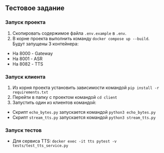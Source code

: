 ## Тестовое задание
### Запуск проекта
1. Скопировать содержимое файла `.env.example` в `.env`.
2. В корне проекта выполнить команду `docker compose up --build`. Будут запущены 3 контейнера:
- На 8000 - Gateway
- На 8001 - ASR
- На 8082 - TTS

### Запуск клиента
1. Из корня проекта установить зависимости командой `pip install -r requirements.txt`
2. Перейти в папку с проектом командой `cd client`
3. Запустить один из клиентов командой:
- Скрипт `echo_bytes.py` запускается командой `python3 echo_bytes.py`
- Скрипт `stream_tts.py` запускается командой `python3 stream_tts.py`

### Запуск тестов
- Для сервиса TTS: `docker exec -it tts pytest -v tests/test_tts_service.py`

